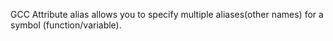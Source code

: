GCC Attribute alias allows you to specify multiple aliases(other names) for a symbol (function/variable).

